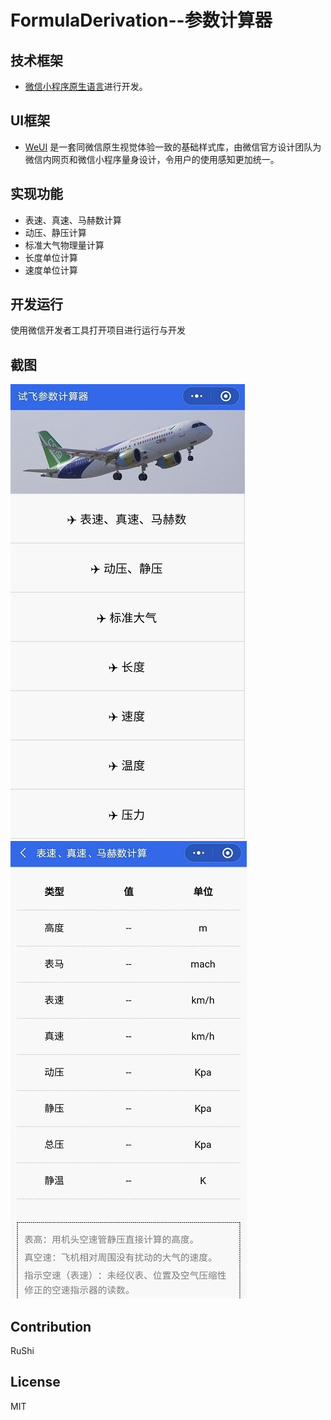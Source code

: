
# FormulaDerivation--参数计算器

## 技术框架
* [微信小程序原生语言](https://developers.weixin.qq.com/miniprogram/dev/framework/)进行开发。

## UI框架
* [WeUI](https://weui.io/)
是一套同微信原生视觉体验一致的基础样式库，由微信官方设计团队为微信内网页和微信小程序量身设计，令用户的使用感知更加统一。

## 实现功能
* 表速、真速、马赫数计算
* 动压、静压计算
* 标准大气物理量计算
* 长度单位计算
* 速度单位计算

## 开发运行

使用微信开发者工具打开项目进行运行与开发

## 截图
![p1](/image/jt1.jpg)
![p2](/image/jt2.jpg)

## Contribution
RuShi

## License
MIT